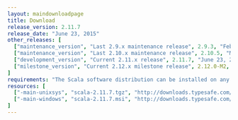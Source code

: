 ```yaml
---
layout: maindownloadpage
title: Download
release_version: 2.11.7
release_date: "June 23, 2015"
other_releases: [
  ["maintenance_version", "Last 2.9.x maintenance release", 2.9.3, "February 28, 2013"],
  ["maintenance_version", "Last 2.10.x maintenance release", 2.10.5, "March 5, 2015"],
  ["development_version", "Current 2.11.x release", 2.11.7, "June 23, 2015"],
  ["milestone_version", "Current 2.12.x milestone release", 2.12.0-M2, "July 14, 2015"]
]
requirements: "The Scala software distribution can be installed on any platform with a <a href='http://www.java.com/'>Java runtime</a>, version 1.6 or later."
resources: [
  ["-main-unixsys", "scala-2.11.7.tgz", "http://downloads.typesafe.com/scala/2.11.7/scala-2.11.7.tgz", "Mac OS X, Unix, Cygwin", "25.87M"],
  ["-main-windows", "scala-2.11.7.msi", "http://downloads.typesafe.com/scala/2.11.7/scala-2.11.7.msi", "Windows (msi installer)", "107.88M"]
]
---
```

